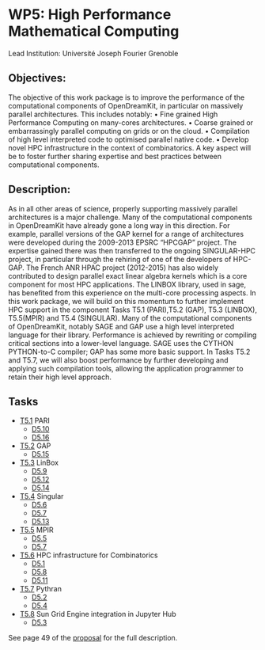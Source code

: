 # WP5: High Performance Mathematical Computing

Lead Institution: Université Joseph Fourier Grenoble

## Objectives:

The objective of this work package is to improve the performance of the computational components of OpenDreamKit,
in particular on massively parallel architectures. This includes notably:
• Fine grained High Performance Computing on many-cores architectures.
• Coarse grained or embarrassingly parallel computing on grids or on the cloud.
• Compilation of high level interpreted code to optimised parallel native code.
• Develop novel HPC infrastructure in the context of combinatorics.
A key aspect will be to foster further sharing expertise and best practices between computational components.

## Description:

As in all other areas of science, properly supporting massively parallel architectures is a major challenge. Many of
the computational components in OpenDreamKit have already gone a long way in this direction. For example, parallel
versions of the GAP kernel for a range of architectures were developed during the 2009-2013 EPSRC “HPCGAP” project.
The expertise gained there was then transferred to the ongoing SINGULAR-HPC project, in particular through the rehiring
of one of the developers of HPC-GAP. The French ANR HPAC project (2012-2015) has also widely contributed to design
parallel exact linear algebra kernels which is a core component for most HPC applications. The LINBOX library, used in
sage, has benefited from this experience on the multi-core processing aspects.
In this work package, we will build on this momentum to further implement HPC support in the component Tasks T5.1
(PARI),T5.2 (GAP), T5.3 (LINBOX), T5.5(MPIR) and T5.4 (SINGULAR).
Many of the computational components of OpenDreamKit, notably SAGE and GAP use a high level interpreted
language for their library. Performance is achieved by rewriting or compiling critical sections into a lower-level language.
SAGE uses the CYTHON PYTHON-to-C compiler; GAP has some more basic support. In Tasks T5.2 and T5.7, we will
also boost performance by further developing and applying such compilation tools, allowing the application programmer
to retain their high level approach.

## Tasks

 - [T5.1](https://github.com/OpenDreamKit/OpenDreamKit/issues/99) PARI
   * [D5.10](https://github.com/OpenDreamKit/OpenDreamKit/issues/108)
   * [D5.16](https://github.com/OpenDreamKit/OpenDreamKit/issues/114)
 - [T5.2](https://github.com/OpenDreamKit/OpenDreamKit/issues/100) GAP
   * [D5.15](https://github.com/OpenDreamKit/OpenDreamKit/issues/113)
 - [T5.3](https://github.com/OpenDreamKit/OpenDreamKit/issues/101) LinBox
   * [D5.9](https://github.com/OpenDreamKit/OpenDreamKit/issues/122)
   * [D5.12](https://github.com/OpenDreamKit/OpenDreamKit/issues/110)
   * [D5.14](https://github.com/OpenDreamKit/OpenDreamKit/issues/112)
 - [T5.4](https://github.com/OpenDreamKit/OpenDreamKit/issues/102) Singular
   * [D5.6](https://github.com/OpenDreamKit/OpenDreamKit/issues/119)
   * [D5.7](https://github.com/OpenDreamKit/OpenDreamKit/issues/120)
   * [D5.13](https://github.com/OpenDreamKit/OpenDreamKit/issues/111)
 - [T5.5](https://github.com/OpenDreamKit/OpenDreamKit/issues/103) MPIR
   * [D5.5](https://github.com/OpenDreamKit/OpenDreamKit/issues/118)
   * [D5.7](https://github.com/OpenDreamKit/OpenDreamKit/issues/120)
 - [T5.6](https://github.com/OpenDreamKit/OpenDreamKit/issues/104) HPC infrastructure for Combinatorics
   * [D5.1](https://github.com/OpenDreamKit/OpenDreamKit/issues/107)
   * [D5.8](https://github.com/OpenDreamKit/OpenDreamKit/issues/121)
   * [D5.11](https://github.com/OpenDreamKit/OpenDreamKit/issues/109)
 - [T5.7](https://github.com/OpenDreamKit/OpenDreamKit/issues/105) Pythran
   * [D5.2](https://github.com/OpenDreamKit/OpenDreamKit/issues/115)
   * [D5.4](https://github.com/OpenDreamKit/OpenDreamKit/issues/117) 
 - [T5.8](https://github.com/OpenDreamKit/OpenDreamKit/issues/106) Sun Grid Engine integration in Jupyter Hub
   * [D5.3](https://github.com/OpenDreamKit/OpenDreamKit/issues/116)

See page 49 of the [proposal](https://github.com/OpenDreamKit/OpenDreamKit/raw/master/Proposal/proposal-www.pdf) for the full description.
